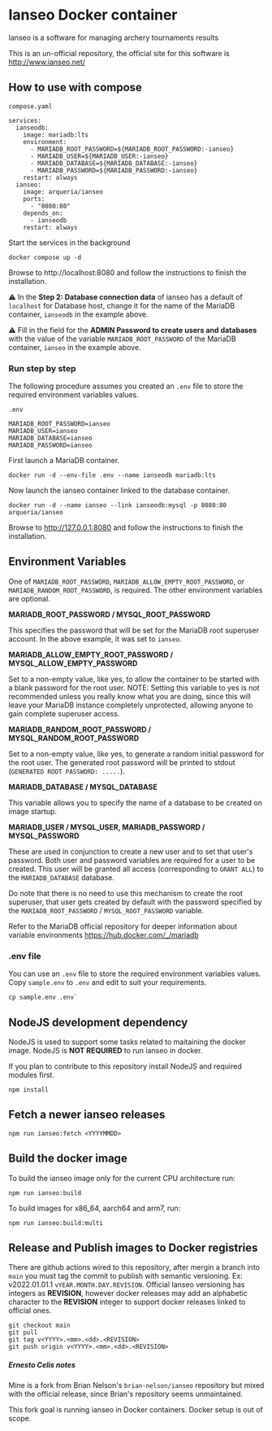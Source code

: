 # Ianseo Docker container

Ianseo is a software for managing archery tournaments results

This is an un-official repository, the official site for this software
is http://www.ianseo.net/

## How to use with compose

`compose.yaml`

```
services:
  ianseodb:
    image: mariadb:lts
    environment:
      - MARIADB_ROOT_PASSWORD=${MARIADB_ROOT_PASSWORD:-ianseo}
      - MARIADB_USER=${MARIADB_USER:-ianseo}
      - MARIADB_DATABASE=${MARIADB_DATABASE:-ianseo}
      - MARIADB_PASSWORD=${MARIADB_PASSWORD:-ianseo}
    restart: always
  ianseo:
    image: arqueria/ianseo
    ports:
      - "8080:80"
    depends_on:
      - ianseodb
    restart: always
```

Start the services in the background

```
docker compose up -d
```

Browse to http://localhost:8080 and follow the instructions to
finish the installation.

⚠️ In the **Step 2: Database connection data** of ianseo has a default of
`localhost` for Database host, change it for the name of the MariaDB
container, `ianseodb` in the example above.

⚠️ Fill in the field for the **ADMIN Password to create users and databases**
with the value of the variable `MARIADB_ROOT_PASSWORD` of the MariaDB
container, `ianseo` in the example above.

### Run step by step

The following procedure assumes you created an `.env` file to store the required
environment variables values.

`.env`

```
MARIADB_ROOT_PASSWORD=ianseo
MARIADB_USER=ianseo
MARIADB_DATABASE=ianseo
MARIADB_PASSWORD=ianseo

```

First launch a MariaDB container.

```
docker run -d --env-file .env --name ianseodb mariadb:lts
```

Now launch the ianseo container linked to the database container.

```
docker run -d --name ianseo --link ianseodb:mysql -p 8080:80 arqueria/ianseo
```

Browse to http://127.0.0.1:8080 and follow the instructions to
finish the installation.

## Environment Variables

One of `MARIADB_ROOT_PASSWORD`, `MARIADB_ALLOW_EMPTY_ROOT_PASSWORD`, or
`MARIADB_RANDOM_ROOT_PASSWORD`, is required. The other environment
variables are optional.

**MARIADB_ROOT_PASSWORD / MYSQL_ROOT_PASSWORD**

This specifies the password that will be set for the MariaDB root
superuser account. In the above example, it was set to `ianseo`.

**MARIADB_ALLOW_EMPTY_ROOT_PASSWORD / MYSQL_ALLOW_EMPTY_PASSWORD**

Set to a non-empty value, like yes, to allow the container to be started
with a blank password for the root user. NOTE: Setting this variable to
yes is not recommended unless you really know what you are doing, since
this will leave your MariaDB instance completely unprotected, allowing
anyone to gain complete superuser access.

**MARIADB_RANDOM_ROOT_PASSWORD / MYSQL_RANDOM_ROOT_PASSWORD**

Set to a non-empty value, like yes, to generate a random initial
password for the root user. The generated root password will be printed
to stdout (`GENERATED ROOT PASSWORD: .....`).

**MARIADB_DATABASE / MYSQL_DATABASE**

This variable allows you to specify the name of a database to be created
on image startup.

**MARIADB_USER / MYSQL_USER, MARIADB_PASSWORD / MYSQL_PASSWORD**

These are used in conjunction to create a new user and to set that
user's password. Both user and password variables are required for a
user to be created. This user will be granted all access (corresponding
to `GRANT ALL`) to the `MARIADB_DATABASE` database.

Do note that there is no need to use this mechanism to create the root
superuser, that user gets created by default with the password specified
by the `MARIADB_ROOT_PASSWORD` / `MYSQL_ROOT_PASSWORD` variable.

Refer to the MariaDB official repository for deeper information about
variable environments https://hub.docker.com/_/mariadb

### .env file

You can use an `.env` file to store the required environment variables values.
Copy `sample.env` to `.env` and edit to suit your requirements.

```
cp sample.env .env`
```

## NodeJS development dependency

NodeJS is used to support some tasks related to maitaining the docker image. NodeJS is **NOT REQUIRED** to run ianseo in docker.

If you plan to contribute to this repository install NodeJS and required modules first.

```
npm install
```

## Fetch a newer ianseo releases

```
npm run ianseo:fetch <YYYYMMDD>
```

## Build the docker image

To build the ianseo image only for the current CPU architecture run:

```
npm run ianseo:build
```

To build images for x86_64, aarch64 and arm7, run:

```
npm run ianseo:build:multi
```

## Release and Publish images to Docker registries

There are github actions wired to this repository, after mergin a branch into
`main` you must tag the commit to publish with semantic versioning.
Ex: v2022.01.01.1 `vYEAR.MONTH.DAY.REVISION`. Official Ianseo versioning has
integers as **REVISION**, however docker releases may add an alphabetic character
to the **REVISION** integer to support docker releases linked to official ones.

```
git checkout main
git pull
git tag v<YYYY>.<mm>.<dd>.<REVISION>
git push origin v<YYYY>.<mm>.<dd>.<REVISION>
```

##### Ernesto Celis notes

Mine is a fork from Brian Nelson's `brian-nelson/ianseo` repository but
mixed with the official release, since Brian's repository seems
unmaintained.

This fork goal is running ianseo in Docker containers. Docker setup is
out of scope.
